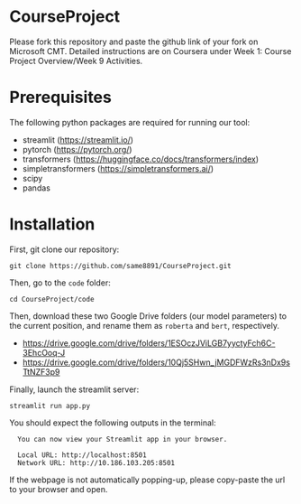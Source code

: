 # CourseProject

Please fork this repository and paste the github link of your fork on Microsoft CMT. Detailed instructions are on Coursera under Week 1: Course Project Overview/Week 9 Activities.


# Prerequisites

The following python packages are required for running our tool:

- streamlit (https://streamlit.io/)
- pytorch (https://pytorch.org/)
- transformers (https://huggingface.co/docs/transformers/index)
- simpletransformers (https://simpletransformers.ai/)
- scipy
- pandas

# Installation

First, git clone our repository:
```
git clone https://github.com/same8891/CourseProject.git
```

Then, go to the `code` folder:
```
cd CourseProject/code
```

Then, download these two Google Drive folders (our model parameters) to the current position, and rename them as `roberta` and `bert`, respectively.

- https://drive.google.com/drive/folders/1ESOczJViLGB7yyctyFch6C-3EhcOoq-J
- https://drive.google.com/drive/folders/10Qj5SHwn_jMGDFWzRs3nDx9sTtNZF3p9

Finally, launch the streamlit server:
```
streamlit run app.py
```

You should expect the following outputs in the terminal:
```
  You can now view your Streamlit app in your browser.

  Local URL: http://localhost:8501
  Network URL: http://10.186.103.205:8501
```
If the webpage is not automatically popping-up, please copy-paste the url to your browser and open.
